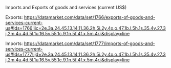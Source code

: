 
Imports and Exports of goods and services (current US$)

Exports: https://datamarket.com/data/set/1766/exports-of-goods-and-services-current-us#!ds=1766!iic=2e.3a.24.45.13.14.11.36.2h.5i.2y.4x.o.47.1b.l.5h.1s.35.4v.27.3j.2m.4u.4d.5l.1u.16.5v.55.1c.9.1n.5f.4f.x.5m.4r.j&display=line

Imports: https://datamarket.com/data/set/1777/imports-of-goods-and-services-current-us#!ds=1777!ijd=2e.3a.24.45.13.14.11.36.2h.5i.2y.4x.o.47.1b.l.5h.1s.35.4v.27.3j.2m.4u.4d.5l.1u.16.5v.55.1c.9.1n.5f.4f.x.5m.4r.j&display=line


